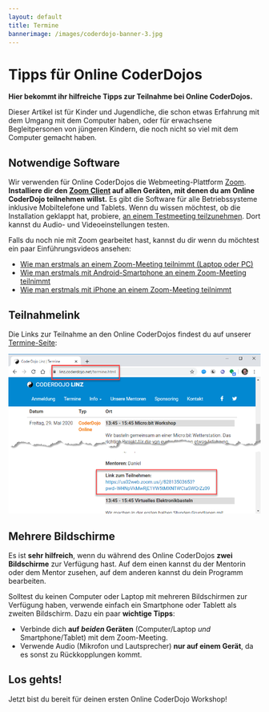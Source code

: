 ```yaml
---
layout: default
title: Termine
bannerimage: /images/coderdojo-banner-3.jpg
---
```


# Tipps für Online CoderDojos

**Hier bekommt ihr hilfreiche Tipps zur Teilnahme bei Online CoderDojos.**

Dieser Artikel ist für Kinder und Jugendliche, die schon etwas Erfahrung mit dem Umgang mit dem Computer haben, oder für erwachsene Begleitpersonen von jüngeren Kindern, die noch nicht so viel mit dem Computer gemacht haben.

## Notwendige Software

Wir verwenden für Online CoderDojos die Webmeeting-Plattform [Zoom](https://zoom.us). **Installiere dir den [Zoom Client](https://zoom.us/download) auf allen Geräten, mit denen du am Online CoderDojo teilnehmen willst.** Es gibt die Software für alle Betriebssysteme inklusive Mobiltelefone und Tablets. Wenn du wissen möchtest, ob die Installation geklappt hat, probiere, [an einem Testmeeting teilzunehmen](https://zoom.us/test). Dort kannst du Audio- und Videoeinstellungen testen.

Falls du noch nie mit Zoom gearbeitet hast, kannst du dir wenn du möchtest ein paar Einführungsvideos ansehen:

* [Wie man erstmals an einem Zoom-Meeting teilnimmt (Laptop oder PC)](https://youtu.be/y7hoidfsPLk)
* [Wie man erstmals mit Android-Smartphone an einem Zoom-Meeting teilnimmt](https://youtu.be/4qlNePKWCa0)
* [Wie man erstmals mit iPhone an einem Zoom-Meeting teilnimmt](https://youtu.be/Lx3RVkT-ifA)

## Teilnahmelink

Die Links zur Teilnahme an den Online CoderDojos findest du auf unserer [Termine-Seite](https://linz.coderdojo.net/termine.html):

![Teilnahmelink](images/online-teilnehmerlink.png)

## Mehrere Bildschirme

Es ist **sehr hilfreich**, wenn du während des Online CoderDojos **zwei Bildschirme** zur Verfügung hast. Auf dem einen kannst du der Mentorin oder dem Mentor zusehen, auf dem anderen kannst du dein Programm bearbeiten.

Solltest du keinen Computer oder Laptop mit mehreren Bildschirmen zur Verfügung haben, verwende einfach ein Smartphone oder Tablett als zweiten Bildschirm. Dazu ein paar **wichtige Tipps**:

* Verbinde dich **auf <em>beiden</em> Geräten** (Computer/Laptop <em>und</em> Smartphone/Tablet) mit dem Zoom-Meeting.
* Verwende Audio (Mikrofon und Lautsprecher) **nur auf einem Gerät**, da es sonst zu Rückkopplungen kommt.

## Los gehts!

Jetzt bist du bereit für deinen ersten Online CoderDojo Workshop!
